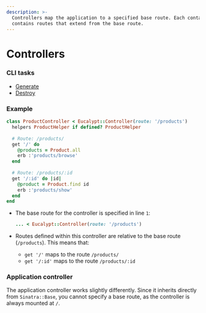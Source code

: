 ```yaml
---
description: >-
  Controllers map the application to a specified base route. Each container also
  contains routes that extend from the base route.
---
```


# Controllers

### CLI tasks

* [Generate](../cli/generate/controller.md)
* [Destroy](../cli/destroy/controller.md)

### Example

```ruby
class ProductController < Eucalypt::Controller(route: '/products')
  helpers ProductHelper if defined? ProductHelper
  
  # Route: /products/
  get '/' do
    @products = Product.all
    erb :'products/browse'
  end
  
  # Route: /products/:id
  get '/:id' do |id|
    @product = Product.find id
    erb :'products/show'
  end
end
```

* The base route for the controller is specified in line `1`:

  ```ruby
  ... < Eucalypt::Controller(route: '/products')
  ```

* Routes defined within this controller are relative to the base route \(`/products`\). This means that:
  * `get '/'` maps to the route `/products/`
  * `get '/:id'` maps to the route `/products/:id`

### Application controller

The application controller works slightly differently. Since it inherits directly from `Sinatra::Base`, you cannot specify a base route, as the controller is always mounted at `/`.

